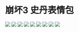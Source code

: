 # 崩坏3 史丹表情包

![](https://gcore.jsdelivr.net/gh/yoghurtlee-thu/twikoo-magic@main/image/HONKAI3-Stan/15214d9eece7e739f8cc764233c26dd981678f34.webp)
![](https://gcore.jsdelivr.net/gh/yoghurtlee-thu/twikoo-magic@main/image/HONKAI3-Stan/166eacc0ea878b41902238fef44835bcca320999.webp)
![](https://gcore.jsdelivr.net/gh/yoghurtlee-thu/twikoo-magic@main/image/HONKAI3-Stan/4f921b8ad8c16f3d2c73e3c04c5735ca9b41187b.webp)
![](https://gcore.jsdelivr.net/gh/yoghurtlee-thu/twikoo-magic@main/image/HONKAI3-Stan/70677f9c51bd601e60881da47d77a4e6189ad895.webp)
![](https://gcore.jsdelivr.net/gh/yoghurtlee-thu/twikoo-magic@main/image/HONKAI3-Stan/7ba34abc0fb1273591b75037e26972c2fb97de7d.webp)
![](https://gcore.jsdelivr.net/gh/yoghurtlee-thu/twikoo-magic@main/image/HONKAI3-Stan/7f6655ee3e70f338dd4ccb1cc1d984a9b92628ea.webp)
![](https://gcore.jsdelivr.net/gh/yoghurtlee-thu/twikoo-magic@main/image/HONKAI3-Stan/a0a41607578a6286f8d245338addd0d41bbd609b.webp)
![](https://gcore.jsdelivr.net/gh/yoghurtlee-thu/twikoo-magic@main/image/HONKAI3-Stan/b7768611702b6c74b959f285a4b780cdf5606e38.webp)
![](https://gcore.jsdelivr.net/gh/yoghurtlee-thu/twikoo-magic@main/image/HONKAI3-Stan/f044641b50e2de64469972528aab39a35fbc85b7.webp)
